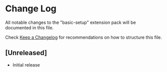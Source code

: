 # Change Log

All notable changes to the "basic-setup" extension pack will be documented in this file.

Check [Keep a Changelog](http://keepachangelog.com/) for recommendations on how to structure this file.

## [Unreleased]

- Initial release
